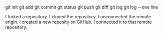 git init
git add
git commit
git status
git push
git diff
git log
git log --one line

I forked a repository. I cloned the repository. I unconnected the remote origin. I created a new reposity on GitHub. I connected it to that remote repository. 